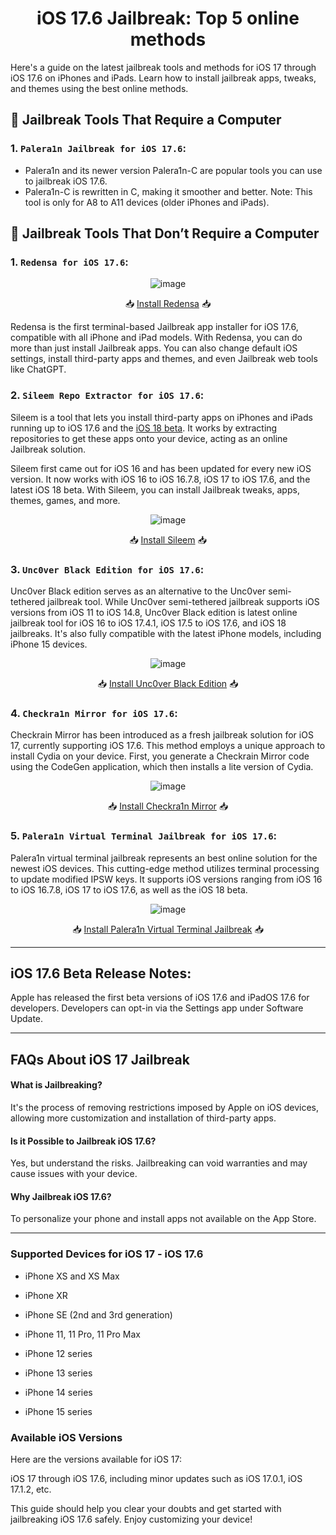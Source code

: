 <div align="center">

# iOS 17.6 Jailbreak: Top 5 online methods

</div>


Here's a guide on the latest jailbreak tools and methods for iOS 17 through iOS 17.6 on iPhones and iPads. Learn how to install jailbreak apps, tweaks, and themes using the best online methods.

##  🌟 Jailbreak Tools That Require a Computer

### 1. `Palera1n Jailbreak for iOS 17.6`:

- Palera1n and its newer version Palera1n-C are popular tools you can use to jailbreak iOS 17.6.
- Palera1n-C is rewritten in C, making it smoother and better.
Note: This tool is only for A8 to A11 devices (older iPhones and iPads).<br>


## 🌟 Jailbreak Tools That Don’t Require a Computer

### 1. `Redensa for iOS 17.6`:

<div align="center">

![image](https://github.com/Future-Jailbreak/ios-17-6-jailbreak/assets/172568410/6ad347aa-ac2b-4bd6-b085-a09e8c6743b0)

📥 <a href="https://xookz.com/redansa/#redensa-btn">Install Redensa</a> 📥

</div>

Redensa is the first terminal-based Jailbreak app installer for iOS 17.6, compatible with all iPhone and iPad models. With Redensa, you can do more than just install Jailbreak apps. You can also change default iOS settings, install third-party apps and themes, and even Jailbreak web tools like ChatGPT.

### 2. `Sileem Repo Extractor for iOS 17.6`:

Sileem is a tool that lets you install third-party apps on iPhones and iPads running up to iOS 17.6 and the <a href="https://github.com/Future-Jailbreak/iOS18">iOS 18 beta</a>. It works by extracting repositories to get these apps onto your device, acting as an online Jailbreak solution.

Sileem first came out for iOS 16 and has been updated for every new iOS version. It now works with iOS 16 to iOS 16.7.8, iOS 17 to iOS 17.6, and the latest iOS 18 beta. With Sileem, you can install Jailbreak tweaks, apps, themes, games, and more.

<div align="center">

![image](https://github.com/Future-Jailbreak/ios-17-6-jailbreak/assets/172568410/487ee748-644c-4346-8529-44326165e245)

📥 <a href="https://xookz.com/sileem/#btn">Install Sileem</a> 📥

</div>

### 3. `Unc0ver Black Edition for iOS 17.6`:

Unc0ver Black edition serves as an alternative to the Unc0ver semi-tethered jailbreak tool. While Unc0ver semi-tethered jailbreak supports iOS versions from iOS 11 to iOS 14.8, Unc0ver Black edition is latest online jailbreak tool for iOS 16 to iOS 17.4.1, iOS 17.5 to iOS 17.6, and iOS 18 jailbreaks. It's also fully compatible with the latest iPhone models, including iPhone 15 devices.

<div align="center">

![image](https://github.com/Future-Jailbreak/ios-17-6-jailbreak/assets/172568410/993ecfdb-56d4-458b-aba8-feda452e1274)

📥 <a href="https://xookz.com/uncover-black-edition/#btn">Install Unc0ver Black Edition</a> 📥

</div>

### 4. `Checkra1n Mirror for iOS 17.6`:

Checkrain Mirror has been introduced as a fresh jailbreak solution for iOS 17, currently supporting iOS 17.6. This method employs a unique approach to install Cydia on your device. First, you generate a Checkrain Mirror code using the CodeGen application, which then installs a lite version of Cydia.

<div align="center">

![image](https://github.com/Future-Jailbreak/ios-17-6-jailbreak/assets/172568410/ec52df1d-be35-41ea-a6a6-84ae2fea9971)

📥 <a href="https://pangu8.com/checkrain-mirror-guide/">Install Checkra1n Mirror</a> 📥

</div>

### 5. `Palera1n Virtual Terminal Jailbreak for iOS 17.6`:

Palera1n virtual terminal jailbreak represents an best online solution for the newest iOS devices. This cutting-edge method utilizes terminal processing to update modified IPSW keys. It supports iOS versions ranging from iOS 16 to iOS 16.7.8, iOS 17 to iOS 17.6, as well as the iOS 18 beta.

<div align="center">

![image](https://github.com/Future-Jailbreak/ios-17-6-jailbreak/assets/172568410/4c03dded-9035-4a10-b8b2-255b3878d678)

📥 <a href="https://xookz.com/palerain-jailbreak/#palera1nvirtual">Install Palera1n Virtual Terminal Jailbreak</a> 📥

</div>

<hr>

## iOS 17.6 Beta Release Notes:
Apple has released the first beta versions of iOS 17.6 and iPadOS 17.6 for developers.
Developers can opt-in via the Settings app under Software Update.

<hr>

## FAQs About iOS 17 Jailbreak

#### What is Jailbreaking?

It's the process of removing restrictions imposed by Apple on iOS devices, allowing more customization and installation of third-party apps.

#### Is it Possible to Jailbreak iOS 17.6?

Yes, but understand the risks. Jailbreaking can void warranties and may cause issues with your device.

#### Why Jailbreak iOS 17.6?

To personalize your phone and install apps not available on the App Store.

<hr>

### Supported Devices for iOS 17 - iOS 17.6

- iPhone XS and XS Max

- iPhone XR

- iPhone SE (2nd and 3rd generation)

- iPhone 11, 11 Pro, 11 Pro Max

- iPhone 12 series

- iPhone 13 series

- iPhone 14 series

- iPhone 15 series

### Available iOS Versions

Here are the versions available for iOS 17:

iOS 17 through iOS 17.6, including minor updates such as iOS 17.0.1, iOS 17.1.2, etc.

This guide should help you clear your doubts and get started with jailbreaking iOS 17.6 safely. Enjoy customizing your device!
